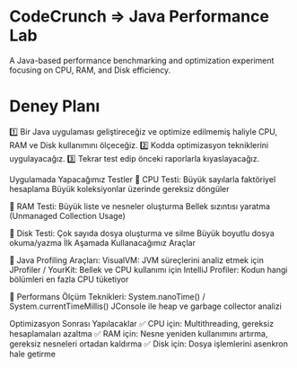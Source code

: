 # CodeCrunch => Java Performance Lab
A Java-based performance benchmarking and optimization experiment focusing on CPU, RAM, and Disk efficiency.

 # Deney Planı
1️⃣ Bir Java uygulaması geliştireceğiz ve optimize edilmemiş haliyle CPU, RAM ve Disk kullanımını ölçeceğiz.
2️⃣ Kodda optimizasyon tekniklerini uygulayacağız.
3️⃣ Tekrar test edip önceki raporlarla kıyaslayacağız.

Uygulamada Yapacağımız Testler
🔹 CPU Testi:
Büyük sayılarla faktöriyel hesaplama
Büyük koleksiyonlar üzerinde gereksiz döngüler

🔹 RAM Testi:
Büyük liste ve nesneler oluşturma
Bellek sızıntısı yaratma (Unmanaged Collection Usage)

🔹 Disk Testi:
Çok sayıda dosya oluşturma ve silme
Büyük boyutlu dosya okuma/yazma
İlk Aşamada Kullanacağımız Araçlar

📌 Java Profiling Araçları:
VisualVM: JVM süreçlerini analiz etmek için
JProfiler / YourKit: Bellek ve CPU kullanımı için
IntelliJ Profiler: Kodun hangi bölümleri en fazla CPU tüketiyor

📌 Performans Ölçüm Teknikleri:
System.nanoTime() / System.currentTimeMillis()
JConsole ile heap ve garbage collector analizi

Optimizasyon Sonrası Yapılacaklar
✅ CPU için: Multithreading, gereksiz hesaplamaları azaltma
✅ RAM için: Nesne yeniden kullanımını artırma, gereksiz nesneleri ortadan kaldırma
✅ Disk için: Dosya işlemlerini asenkron hale getirme 
